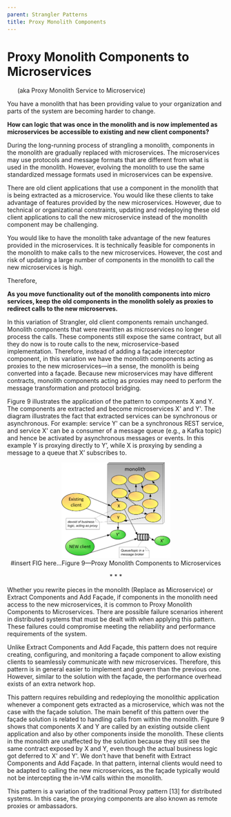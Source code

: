 ```yaml
---
parent: Strangler Patterns
title: Proxy Monolith Components
---
```

# Proxy Monolith Components to Microservices 
&nbsp;&nbsp;&nbsp;&nbsp;&nbsp;&nbsp;(aka Proxy Monolith Service to Microservice)

You have a monolith that has been providing value to your organization and parts of the system are becoming harder to change.

**How can logic that was once in the monolith and is now implemented as microservices be accessible to existing and new client components?**

During the long-running process of strangling a monolith, components in the monolith are gradually replaced with microservices. The microservices may use protocols and message formats that are different from what is used in the monolith. However, evolving the monolith to use the same standardized message formats used in microservices can be expensive.

There are old client applications that use a component in the monolith that is being extracted as a microservice. You would like these clients to take advantage of features provided by the new microservices. However, due to technical or organizational constraints, updating and redeploying these old client applications to call the new microservice instead of the monolith component may be challenging. 

You would like to have the monolith take advantage of the new features provided in the microservices. It is technically feasible for components in the monolith to make calls to the new microservices. However, the cost and risk of updating a large number of components in the monolith to call the new microservices is high.

Therefore,

**As you move functionality out of the monolith components into micro services, keep the old components in the monolith solely as proxies to redirect calls to the new microserves.**

In this variation of Strangler, old client components remain unchanged. Monolith components that were rewritten as microservices no longer process the calls. These components still expose the same contract, but all they do now is to route calls to the new, microservice-based implementation. Therefore, instead of adding a façade interceptor component, in this variation we have the monolith components acting as proxies to the new microservices—in a sense, the monolith is being converted into a façade. Because new microservices may have different contracts, monolith components acting as proxies may need to perform the message transformation and protocol bridging. 

Figure 9 illustrates the application of the pattern to components X and Y. The components are extracted and become microservices X' and Y'. The diagram illustrates the fact that extracted services can be synchronous or asynchronous. For example: service Y' can be a synchronous REST service, and service X' can be a consumer of a message queue (e.g., a Kafka topic) and hence be activated by asynchronous messages or events. In this example Y is proxying directly to Y’, while X is proxying by sending a message to a queue that X’ subscribes to.

<p align="center"><img src="../assets/ProxyMonolithComponentsToMicroservices.png" width="50%";/><br>
#insert FIG here...Figure 9—Proxy Monolith Components to Microservices</p>

 <p align="center">* * *</p>
 
Whether you rewrite pieces in the monolith (Replace as Microservice) or Extract Components and Add Façade, if components in the monolith need access to the new microservices, it is common to Proxy Monolith Components to Microservices. There are possible failure scenarios inherent in distributed systems that must be dealt with when applying this pattern. These failures could compromise meeting the reliability and performance requirements of the system.

Unlike Extract Components and Add Façade, this pattern does not require creating, configuring, and monitoring a façade component to allow existing clients to seamlessly communicate with new microservices. Therefore, this pattern is in general easier to implement and govern than the previous one. However, similar to the solution with the façade, the performance overhead exists of an extra network hop. 

This pattern requires rebuilding and redeploying the monolithic application whenever a component gets extracted as a microservice, which was not the case with the façade solution. The main benefit of this pattern over the façade solution is related to handling calls from within the monolith. Figure 9 shows that components X and Y are called by an existing outside client application and also by other components inside the monolith. These clients in the monolith are unaffected by the solution because they still see the same contract exposed by X and Y, even though the actual business logic got deferred to X' and Y'. We don’t have that benefit with Extract Components and Add Façade. In that pattern, internal clients would need to be adapted to calling the new microservices, as the façade typically would not be intercepting the in-VM calls within the monolith. 

This pattern is a variation of the traditional Proxy pattern [13] for distributed systems. In this case, the proxying components are also known as remote proxies or ambassadors.
